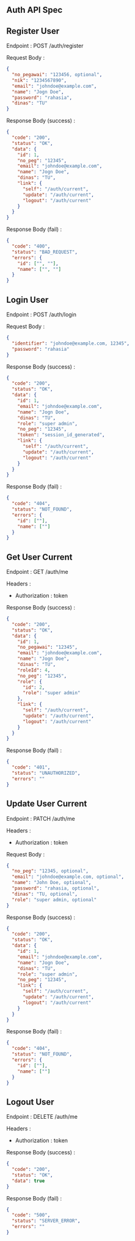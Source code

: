 ## Auth API Spec

## Register User

Endpoint : POST /auth/register

Request Body :

```json
{
  "no_pegawai": "123456, optional",
  "nik": "1234567890",
  "email": "johndoe@example.com",
  "name": "Jogn Doe",
  "password": "rahasia",
  "dinas": "TU"
}
```

Response Body (success) :

```json
{
  "code": "200",
  "status": "OK",
  "data": {
    "id": 1,
    "no_peg": "12345",
    "email": "johndoe@example.com",
    "name": "Jogn Doe",
    "dinas": "TU",
    "link": {
      "self": "/auth/current",
      "update": "/auth/current",
      "logout": "/auth/current"
    }
  }
}
```

Response Body (fail) :

```json
{
  "code": "400",
  "status": "BAD_REQUEST",
  "errors": {
    "id": ["", ""],
    "name": ["", ""]
  }
}
```

## Login User

Endpoint : POST /auth/login

Request Body :

```json
{
  "identifier": "johndoe@example.com, 12345",
  "password": "rahasia"
}
```

Response Body (success) :

```json
{
  "code": "200",
  "status": "OK",
  "data": {
    "id": 1,
    "email": "johndoe@example.com",
    "name": "Jogn Doe",
    "dinas": "TU",
    "role": "super admin",
    "no_peg": "12345",
    "token": "session_id_generated",
    "link": {
      "self": "/auth/current",
      "update": "/auth/current",
      "logout": "/auth/current"
    }
  }
}
```

Response Body (fail) :

```json
{
  "code": "404",
  "status": "NOT_FOUND",
  "errors": {
    "id": [""],
    "name": [""]
  }
}
```

## Get User Current

Endpoint : GET /auth/me

Headers :

- Authorization : token

Response Body (success) :

```json
{
  "code": "200",
  "status": "OK",
  "data": {
    "id": 1,
    "no_pegawai": "12345",
    "email": "johndoe@example.com",
    "name": "Jogn Doe",
    "dinas": "TU",
    "roleId": 4,
    "no_peg": "12345",
    "role": {
      "id": 2,
      "role": "super admin"
    },
    "link": {
      "self": "/auth/current",
      "update": "/auth/current",
      "logout": "/auth/current"
    }
  }
}
```

Response Body (fail) :

```json
{
  "code": "401",
  "status": "UNAUTHORIZED",
  "errors": ""
}
```

## Update User Current

Endpoint : PATCH /auth/me

Headers :

- Authorization : token

Request Body :

```json
{
  "no_peg": "12345, optional",
  "email": "johndoe@example.com, optional",
  "name": "John Doe, optional",
  "password": "rahasia, optional",
  "dinas": "TU, optional",
  "role": "super admin, optional"
}
```

Response Body (success) :

```json
{
  "code": "200",
  "status": "OK",
  "data": {
    "id": 1,
    "email": "johndoe@example.com",
    "name": "Jogn Doe",
    "dinas": "TU",
    "role": "super admin",
    "no_peg": "12345",
    "link": {
      "self": "/auth/current",
      "update": "/auth/current",
      "logout": "/auth/current"
    }
  }
}
```

Response Body (fail) :

```json
{
  "code": "404",
  "status": "NOT_FOUND",
  "errors": {
    "id": [""],
    "name": [""]
  }
}
```

## Logout User

Endpoint : DELETE /auth/me

Headers :

- Authorization : token

Response Body (success) :

```json
{
  "code": "200",
  "status": "OK",
  "data": true
}
```

Response Body (fail) :

```json
{
  "code": "500",
  "status": "SERVER_ERROR",
  "errors": ""
}
```
